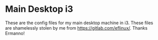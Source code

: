 # Main Desktop i3

These are the config files for my main desktop machine in i3.
These files are shamelessly stolen by me from https://gitlab.com/eflinux/.
Thanks Ermanno!
